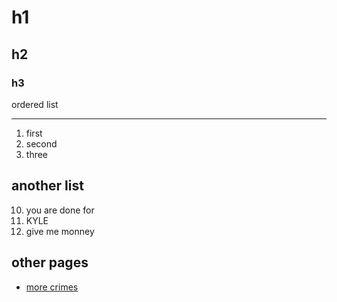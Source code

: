 # h1
## h2 
### h3
ordered list 
***
1. first
2. second
3. three

another list
--- 
10. you are done for
9. KYLE
1. give me monney

## other pages 
- [more crimes](https://kylenutz.github.io/kyle) 
